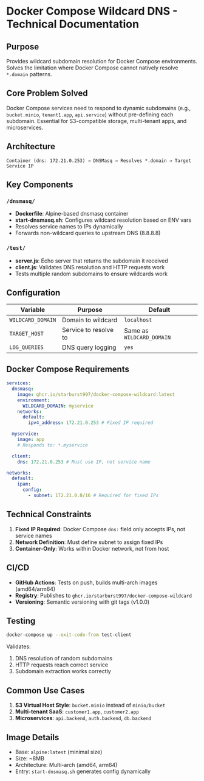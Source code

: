 # Docker Compose Wildcard DNS - Technical Documentation

## Purpose

Provides wildcard subdomain resolution for Docker Compose environments. Solves the limitation where Docker Compose cannot natively resolve `*.domain` patterns.

## Core Problem Solved

Docker Compose services need to respond to dynamic subdomains (e.g., `bucket.minio`, `tenant1.app`, `api.service`) without pre-defining each subdomain. Essential for S3-compatible storage, multi-tenant apps, and microservices.

## Architecture

```
Container (dns: 172.21.0.253) → DNSMasq → Resolves *.domain → Target Service IP
```

## Key Components

### `/dnsmasq/`

- **Dockerfile**: Alpine-based dnsmasq container
- **start-dnsmasq.sh**: Configures wildcard resolution based on ENV vars
- Resolves service names to IPs dynamically
- Forwards non-wildcard queries to upstream DNS (8.8.8.8)

### `/test/`

- **server.js**: Echo server that returns the subdomain it received
- **client.js**: Validates DNS resolution and HTTP requests work
- Tests multiple random subdomains to ensure wildcards work

## Configuration

| Variable          | Purpose               | Default                   |
| ----------------- | --------------------- | ------------------------- |
| `WILDCARD_DOMAIN` | Domain to wildcard    | `localhost`               |
| `TARGET_HOST`     | Service to resolve to | Same as `WILDCARD_DOMAIN` |
| `LOG_QUERIES`     | DNS query logging     | `yes`                     |

## Docker Compose Requirements

```yaml
services:
  dnsmasq:
    image: ghcr.io/starburst997/docker-compose-wildcard:latest
    environment:
      WILDCARD_DOMAIN: myservice
    networks:
      default:
        ipv4_address: 172.21.0.253 # Fixed IP required

  myservice:
    image: app
    # Responds to: *.myservice

  client:
    dns: 172.21.0.253 # Must use IP, not service name

networks:
  default:
    ipam:
      config:
        - subnet: 172.21.0.0/16 # Required for fixed IPs
```

## Technical Constraints

1. **Fixed IP Required**: Docker Compose `dns:` field only accepts IPs, not service names
2. **Network Definition**: Must define subnet to assign fixed IPs
3. **Container-Only**: Works within Docker network, not from host

## CI/CD

- **GitHub Actions**: Tests on push, builds multi-arch images (amd64/arm64)
- **Registry**: Publishes to `ghcr.io/starburst997/docker-compose-wildcard`
- **Versioning**: Semantic versioning with git tags (v1.0.0)

## Testing

```bash
docker-compose up --exit-code-from test-client
```

Validates:

1. DNS resolution of random subdomains
2. HTTP requests reach correct service
3. Subdomain extraction works correctly

## Common Use Cases

1. **S3 Virtual Host Style**: `bucket.minio` instead of `minio/bucket`
2. **Multi-tenant SaaS**: `customer1.app`, `customer2.app`
3. **Microservices**: `api.backend`, `auth.backend`, `db.backend`

## Image Details

- Base: `alpine:latest` (minimal size)
- Size: ~8MB
- Architecture: Multi-arch (amd64, arm64)
- Entry: `start-dnsmasq.sh` generates config dynamically
